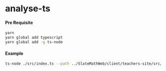 # analyse-ts

#### Pre Requisite

```bash
yarn
yarn global add typescript
yarn global add -g ts-node
```

#### Example

```bash
ts-node ./src/index.ts --path ../SlateMathWeb/client/teachers-site/src/app/ --except .spec.ts --start TreeStateService --output ./output.txt --level=3
```
